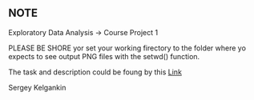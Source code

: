 ## NOTE

Exploratory Data Analysis -> Course Project 1

PLEASE BE SHORE yor set your working firectory to the folder where yo expects to see output PNG files
with the setwd() function.

The task and description could be foung by this <a href="https://github.com/rdpeng/ExData_Plotting1">Link</a>

Sergey Kelgankin